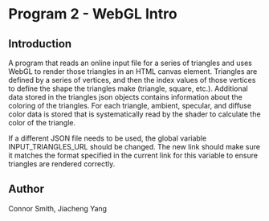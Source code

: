 # Program 2 - WebGL Intro

## Introduction
A program that reads an online input file for a series of triangles and uses WebGL to render those triangles in an HTML canvas element. Triangles are defined by a series of vertices, and then the index values of those vertices to define the shape the triangles make (triangle, square, etc.). Additional data stored in the triangles json objects contains information about the coloring of the triangles. For each triangle, ambient, specular, and diffuse color data is stored that is systematically read by the shader to calculate the color of the triangle.

If a different JSON file needs to be used, the global variable INPUT_TRIANGLES_URL should be changed. The new link should make sure it matches the format specified in the current link for this variable to ensure triangles are rendered correctly.

## Author
Connor Smith, Jiacheng Yang




